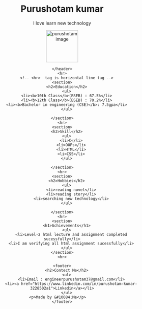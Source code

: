 <!DOCTYPE html>
<html lang="en">
<head>
    <meta charset="UTF-8">
    <meta name="viewport" content="width=device-width, initial-scale=1.0">
    <title>portfolio page</title>
</head>
<body>
    <header>
        <h1> Purushotam kumar</h1>
        <p>I love learn new technology</p>
        <img src="purushotam.jpeg" height="100" width="100" alt="purushotam image">

    </header>
    <hr>
        <!-- <hr>  tag is horizontal line tag -->
    <section>
        <h2>Education</h2>
        <ul>
        <li><b>10th Class</b>(BSEB) : 67.5%</li>
        <li><b>12th Class</b>(BSEB) : 70.2%</li>
        <li><b>Bachelor in engineering (CSE)</b>: 7.5gpa</li>
        </ul>

    </section>
    <hr>
    <section>
        <h2>Skill</h2>
        <ul>
            <li>C</li>
            <li>OOPs</li>
            <li>HTML</li>
            <li>CSS</li>
        </ul>

    </section>
    <hr>
    <section>
        <h2>Hobbies</h2>
        <ul>
            <li>reading novel</li>
            <li>reading story</li>
            <li>searching new technology</li>
        </ul>

    </section>
    <hr>
    <section>
        <h1>Achievements</h1>
        <ul>
            <li>Level-2 html lecture and assignment completed sucessfully</li>
            <li>I am verifying all html assignment sucessfully</li>
        </ul>
    </section>
    <hr>

    <footer>
        <h2>Contect Me</h2>
        <ul>
            <li>Email : engineerpurushotam37@gmail.com</li>
            <li><a href="https://www.linkedin.com/in/purushotam-kumar-3228502a1">Linkedin</a></li>
        </ul>
        <p>Made by &#10084;Me</p>        
    </footer>
</body>
</html>  
